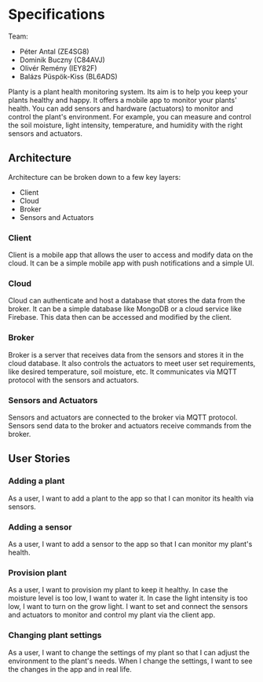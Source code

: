 # Specifications

Team:

- Péter Antal (ZE4SG8)
- Dominik Buczny (C84AVJ)
- Olivér Remény (IEY82F)
- Balázs Püspök-Kiss (BL6ADS)

Planty is a plant health monitoring system. Its aim is to help you keep your plants healthy and happy. It offers a mobile app to monitor your plants' health. You can add sensors and hardware (actuators) to monitor and control the plant's environment. For example, you can measure and control the soil moisture, light intensity, temperature, and humidity with the right sensors and actuators.

## Architecture

Architecture can be broken down to a few key layers:

- Client
- Cloud
- Broker
- Sensors and Actuators

### Client

Client is a mobile app that allows the user to access and modify data on the cloud. It can be a simple mobile app with push notifications and a simple UI.

### Cloud

Cloud can authenticate and host a database that stores the data from the broker. It can be a simple database like MongoDB or a cloud service like Firebase. This data then can be accessed and modified by the client.

### Broker

Broker is a server that receives data from the sensors and stores it in the cloud database. It also controls the actuators to meet user set requirements, like desired temperature, soil moisture, etc. It communicates via MQTT protocol with the sensors and actuators.

### Sensors and Actuators

Sensors and actuators are connected to the broker via MQTT protocol. Sensors send data to the broker and actuators receive commands from the broker.

## User Stories

### Adding a plant

As a user, I want to add a plant to the app so that I can monitor its health via sensors.

### Adding a sensor

As a user, I want to add a sensor to the app so that I can monitor my plant's health.

### Provision plant

As a user, I want to provision my plant to keep it healthy. In case the moisture level is too low, I want to water it. In case the light intensity is too low, I want to turn on the grow light. I want to set and connect the sensors and actuators to monitor and control my plant via the client app.

### Changing plant settings

As a user, I want to change the settings of my plant so that I can adjust the environment to the plant's needs. When I change the settings, I want to see the changes in the app and in real life.
